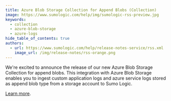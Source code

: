 ```yaml
---
title: Azure Blob Storage Collection for Append Blobs (Collection)
image: https://www.sumologic.com/help/img/sumologic-rss-preview.jpg
keywords:
  - collection
  - azure-blob-storage
  - azure-logs
hide_table_of_contents: true
authors:
  - url: https://www.sumologic.com/help/release-notes-service/rss.xml
    image_url: /img/release-notes/rss-orange.png
---
```


We're excited to announce the release of our new Azure Blob Storage Collection for append blobs. This integration with Azure Blob Storage enables you to ingest custom application logs and azure service logs stored as append blob type from a storage account to Sumo Logic. 

[Learn more](/docs/send-data/collect-from-other-data-sources/azure-blob-storage/append-blob/).
